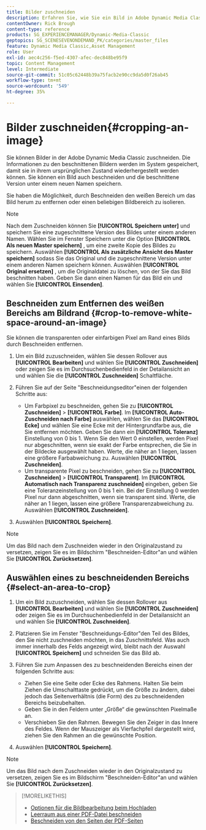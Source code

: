 ```yaml
---
title: Bilder zuschneiden
description: Erfahren Sie, wie Sie ein Bild in Adobe Dynamic Media Classic zuschneiden.
contentOwner: Rick Brough
content-type: reference
products: SG_EXPERIENCEMANAGER/Dynamic-Media-Classic
geptopics: SG_SCENESEVENONDEMAND_PK/categories/master_files
feature: Dynamic Media Classic,Asset Management
role: User
exl-id: aec4c256-f5ed-4307-afec-dec848be95f9
topic: Content Management
level: Intermediate
source-git-commit: 51c05c62448b39a75facb2e90cc9da5d0f26ab45
workflow-type: tm+mt
source-wordcount: '549'
ht-degree: 35%

---
```


# Bilder zuschneiden{#cropping-an-image}

Sie können Bilder in der Adobe Dynamic Media Classic zuschneiden. Die Informationen zu den beschnittenen Bildern werden im System gespeichert, damit sie in ihrem ursprünglichen Zustand wiederhergestellt werden können. Sie können ein Bild auch beschneiden und die beschnittene Version unter einem neuen Namen speichern.

Sie haben die Möglichkeit, durch Beschneiden den weißen Bereich um das Bild herum zu entfernen oder einen beliebigen Bildbereich zu isolieren.

>[!NOTE]
>
>Nach dem Zuschneiden können Sie **[!UICONTROL Speichern unter]** und speichern Sie eine zugeschnittene Version des Bildes unter einem anderen Namen. Wählen Sie im Fenster Speichern unter die Option **[!UICONTROL Als neuen Master speichern]** , um eine zweite Kopie des Bildes zu speichern. Auswählen **[!UICONTROL Als zusätzliche Ansicht des Master speichern]** sodass Sie das Original und die zugeschnittene Version unter einem anderen Namen speichern können. Auswählen **[!UICONTROL Original ersetzen]** , um die Originaldatei zu löschen, von der Sie das Bild beschnitten haben. Geben Sie dann einen Namen für das Bild ein und wählen Sie **[!UICONTROL Einsenden]**.

## Beschneiden zum Entfernen des weißen Bereichs am Bildrand {#crop-to-remove-white-space-around-an-image}

Sie können die transparenten oder einfarbigen Pixel am Rand eines Bilds durch Beschneiden entfernen.

1. Um ein Bild zuzuschneiden, wählen Sie dessen Rollover aus **[!UICONTROL Bearbeiten]** und wählen Sie **[!UICONTROL Zuschneiden]** oder zeigen Sie es im Durchsuchenbedienfeld in der Detailansicht an und wählen Sie die **[!UICONTROL Zuschneiden]** Schaltfläche.
1. Führen Sie auf der Seite &quot;Beschneidungseditor&quot;einen der folgenden Schritte aus:

   * Um Farbpixel zu beschneiden, gehen Sie zu **[!UICONTROL Zuschneiden]** > **[!UICONTROL Farbe]**. Im **[!UICONTROL Auto-Zuschneiden nach Farbe]** auswählen, wählen Sie das **[!UICONTROL Ecke]** und wählen Sie eine Ecke mit der Hintergrundfarbe aus, die Sie entfernen möchten. Geben Sie dann ein **[!UICONTROL Toleranz]** Einstellung von 0 bis 1. Wenn Sie den Wert 0 einstellen, werden Pixel nur abgeschnitten, wenn sie exakt der Farbe entsprechen, die Sie in der Bildecke ausgewählt haben. Werte, die näher an 1 liegen, lassen eine größere Farbabweichung zu. Auswählen **[!UICONTROL Zuschneiden]**.
   * Um transparente Pixel zu beschneiden, gehen Sie zu **[!UICONTROL Zuschneiden]** > **[!UICONTROL Transparent]**. Im **[!UICONTROL Automatisch nach Transparenz zuschneiden]** eingeben, geben Sie eine Toleranzeinstellung von 0 bis 1 ein. Bei der Einstellung 0 werden Pixel nur dann abgeschnitten, wenn sie transparent sind. Werte, die näher an 1 liegen, lassen eine größere Transparenzabweichung zu. Auswählen **[!UICONTROL Zuschneiden]**.

1. Auswählen **[!UICONTROL Speichern]**.

>[!NOTE]
>
>Um das Bild nach dem Zuschneiden wieder in den Originalzustand zu versetzen, zeigen Sie es im Bildschirm &quot;Beschneiden-Editor&quot;an und wählen Sie **[!UICONTROL Zurücksetzen]**.

## Auswählen eines zu beschneidenden Bereichs {#select-an-area-to-crop}

1. Um ein Bild zuzuschneiden, wählen Sie dessen Rollover aus **[!UICONTROL Bearbeiten]** und wählen Sie **[!UICONTROL Zuschneiden]** oder zeigen Sie es im Durchsuchenbedienfeld in der Detailansicht an und wählen Sie **[!UICONTROL Zuschneiden]**.

1. Platzieren Sie im Fenster &quot;Beschneidungs-Editor&quot;den Teil des Bildes, den Sie nicht zuschneiden möchten, in das Zuschnittsfeld. Was auch immer innerhalb des Felds angezeigt wird, bleibt nach der Auswahl **[!UICONTROL Speichern]** und schneiden Sie das Bild ab.
1. Führen Sie zum Anpassen des zu beschneidenden Bereichs einen der folgenden Schritte aus:

   * Ziehen Sie eine Seite oder Ecke des Rahmens. Halten Sie beim Ziehen die Umschalttaste gedrückt, um die Größe zu ändern, dabei jedoch das Seitenverhältnis (die Form) des zu beschneidenden Bereichs beizubehalten.
   * Geben Sie in den Feldern unter „Größe“ die gewünschten Pixelmaße an.
   * Verschieben Sie den Rahmen. Bewegen Sie den Zeiger in das Innere des Feldes. Wenn der Mauszeiger als Vierfachpfeil dargestellt wird, ziehen Sie den Rahmen an die gewünschte Position.

1. Auswählen **[!UICONTROL Speichern]**.

>[!NOTE]
>
>Um das Bild nach dem Zuschneiden wieder in den Originalzustand zu versetzen, zeigen Sie es im Bildschirm &quot;Beschneiden-Editor&quot;an und wählen Sie **[!UICONTROL Zurücksetzen]**.

>[!MORELIKETHIS]
>
>* [Optionen für die Bildbearbeitung beim Hochladen](image-editing-options-upload.md#image-editing-options-at-upload)
>* [Leerraum aus einer PDF-Datei beschneiden](pdfs.md#cropping_white_space_from_a_pdf_file)
>* [Beschneiden von den Seiten der PDF-Seiten](pdfs.md#cropping_from_the_sides_of_pdf_pages)
